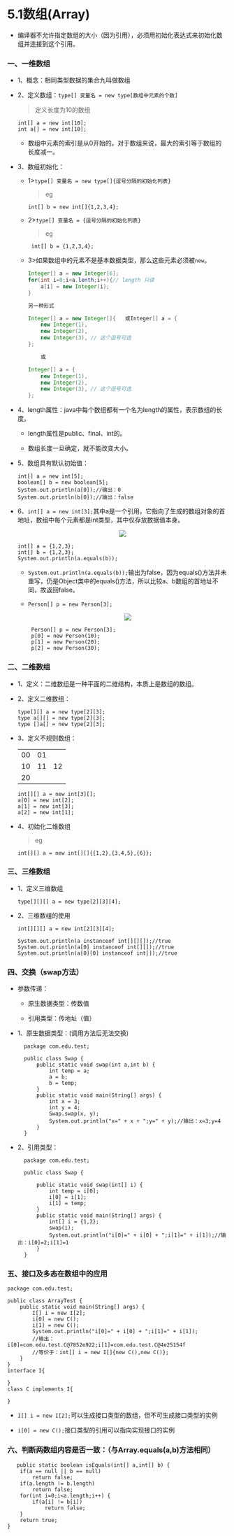 # 5.1数组(Array)

* 编译器不允许指定数组的大小（因为引用），必须用初始化表达式来初始化数组并连接到这个引用。

### 一、一维数组
* 1、概念：相同类型数据的集合九叫做数组

* 2、定义数组：`type[] 变量名 = new type[数组中元素的个数] `

  >定义长度为10的数组
  
      int[] a = new int[10]; 
      int a[] = new int[10];
  
  * 数组中元素的索引是从0开始的。对于数组来说，最大的索引等于数组的长度减一。
  
* 3、数组初始化：

  * 1>`type[] 变量名 = new type[]{逗号分隔的初始化列表}`
  
    >eg
   
        int[] b = new int[]{1,2,3,4};
  
  * 2>`type[] 变量名 = {逗号分隔的初始化列表}`
  
    >eg
     
         int[] b = {1,2,3,4};

  * 3>如果数组中的元素不是基本数据类型，那么这些元素必须被`new`。
  
    ```java
    Integer[] a = new Integer[6];
    for(int i=0;i<a.lenth;i++){// length 只读
    	a[i] = new Integer(i);
    }
	
	另一种形式
	
    Integer[] a = new Integer[]{   或Integer[] a = {
    	new Integer(1),
    	new Integer(2),
    	new Integer(3), // 这个逗号可选
    };
    
    	或
    
    Integer[] a = {
    	new Integer(1),
    	new Integer(2),
    	new Integer(3), // 这个逗号可选
    };
    ```




* 4、length属性：java中每个数组都有一个名为length的属性，表示数组的长度。

  * length属性是public、final、int的。
  
  * 数组长度一旦确定，就不能改变大小。
 
* 5、数组具有默认初始值：

      int[] a = new int[5];
      boolean[] b = new boolean[5];
      System.out.println(a[0]);//输出：0
      System.out.println(b[0]);//输出：false
 
 * 6、`int[] a = new int[3];`其中a是一个引用，它指向了生成的数组对象的首地址，数组中每个元素都是int类型，其中仅存放数据值本身。
 
      <div align="center"><img src="./img/数组1.png"></div>
 
       int[] a = {1,2,3};
       int[] b = {1,2,3};
       System.out.println(a.equals(b));
 
      * `System.out.println(a.equals(b));`输出为false，因为equals()方法并未重写，仍是Object类中的equals()方法，所以比较a、b数组的首地址不同，故返回false。
      
      * `Person[] p = new Person[3];`
 
           <div align="center"><img src="./img/数组2.png"></div>
 

             Person[] p = new Person[3];
             p[0] = new Person(10);
             p[1] = new Person(20);
             p[2] = new Person(30);
          
### 二、二维数组

* 1、定义：二维数组是一种平面的二维结构，本质上是数组的数组。

* 2、定义二维数组：

      type[][] a = new type[2][3];
      type a[][] = new type[2][3];
      type []a[] = new type[2][3];
 
* 3、定义不规则数组：

     <table>
      <tr>
       <td>00</td>
       <td>01</td>
      </tr>
      <tr>
       <td>10</td>
       <td>11</td>
       <td>12</td>
      </tr>
      <tr>
       <td>20</td>
      </tr>
     </table>
 
      int[][] a = new int[3][];
      a[0] = new int[2];
      a[1] = new int[3];
      a[2] = new int[1];
 
* 4、初始化二维数组

   >eg
   
      int[][] a = new int[][]{{1,2},{3,4,5},{6}};
 
 
### 三、三维数组

* 1、定义三维数组

      type[][][] a = new type[2][3][4]; 

* 2、三维数组的使用

      int[][][] a = new int[2][3][4];
		
      System.out.println(a instanceof int[][][]);//true
      System.out.println(a[0] instanceof int[][]);//true
      System.out.println(a[0][0] instanceof int[]);//true
 
### 四、交换（swap方法） 

* 参数传递：

    * 原生数据类型：传数值
    
    * 引用类型：传地址（值）
 
* 1、原生数据类型：(调用方法后无法交换) 
 
		package com.edu.test;

		public class Swap {
			public static void swap(int a,int b) {
				int temp = a;
				a = b;
				b = temp;
			}
			public static void main(String[] args) {
				int x = 3;
				int y = 4;
				Swap.swap(x, y);
				System.out.println("x=" + x + ";y=" + y);//输出：x=3;y=4
			}
		}

* 2、引用类型：
 
		package com.edu.test;

		public class Swap {

			public static void swap(int[] i) {
				int temp = i[0];
				i[0] = i[1];
				i[1] = temp;
			}
			public static void main(String[] args) {
				int[] i = {1,2};
				swap(i);
				System.out.println("i[0]=" + i[0] + ";i[1]=" + i[1]);//输出：i[0]=2;i[1]=1
			} 
		} 
 
### 五、接口及多态在数组中的应用

	package com.edu.test;

	public class ArrayTest {
		public static void main(String[] args) {
			I[] i = new I[2];
			i[0] = new C();
			i[1] = new C();
			System.out.println("i[0]=" + i[0] + ";i[1]=" + i[1]);
			//输出：i[0]=com.edu.test.C@7852e922;i[1]=com.edu.test.C@4e25154f
			//等价于：int[] i = new I[]{new C(),new C()};
		}
	}
	interface I{

	}
	class C implements I{

	}
 
* `I[] i = new I[2];`可以生成接口类型的数组，但不可生成接口类型的实例

* `i[0] = new C();`接口类型的引用可以指向实现接口的实例
 
### 六、判断两数组内容是否一致：（与Array.equals(a,b)方法相同）

       public static boolean isEquals(int[] a,int[] b) {
		if(a == null || b == null)
			return false;
		if(a.length != b.length)
			return false;
		for(int i=0;i<a.length;i++) {
			if(a[i] != b[i])
				return false;
		}
		return true;
	}
